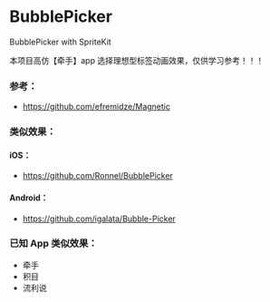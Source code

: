 # BubblePicker
BubblePicker with SpriteKit

本项目高仿【牵手】app 选择理想型标签动画效果，仅供学习参考！！！

### 参考：

- https://github.com/efremidze/Magnetic

### 类似效果：

#### iOS：

- https://github.com/Ronnel/BubblePicker

#### Android：

- https://github.com/igalata/Bubble-Picker

### 已知 App 类似效果：

- 牵手
- 积目
- 流利说
